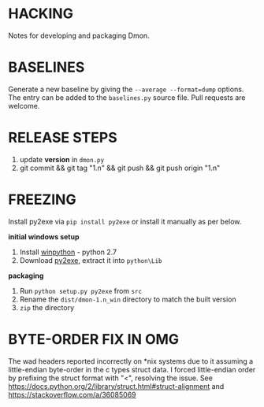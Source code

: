 # HACKING

Notes for developing and packaging Dmon.

# BASELINES

Generate a new baseline by giving the `--average --format=dump` options. The entry can be added to the `baselines.py` source file. Pull requests are welcome.

# RELEASE STEPS

1. update __version__ in `dmon.py`
2. git commit && git tag "1.n" && git push && git push origin "1.n"

# FREEZING

Install py2exe via `pip install py2exe` or install it manually as per below.

**initial windows setup**

1. Install [winpython](http://winpython.github.io/) - python 2.7
2. Download [py2exe](http://py2exe.org/), extract it into `python\Lib`

**packaging**

1. Run `python setup.py py2exe` from `src`
2. Rename the `dist/dmon-1.n_win` directory to match the built version
3. `zip` the directory

# BYTE-ORDER FIX IN OMG

The wad headers reported incorrectly on *nix systems due to it assuming a little-endian byte-order in the c types struct data.
I forced little-endian order by prefixing the struct format with "<", resolving the issue.
See https://docs.python.org/2/library/struct.html#struct-alignment
and https://stackoverflow.com/a/36085069
